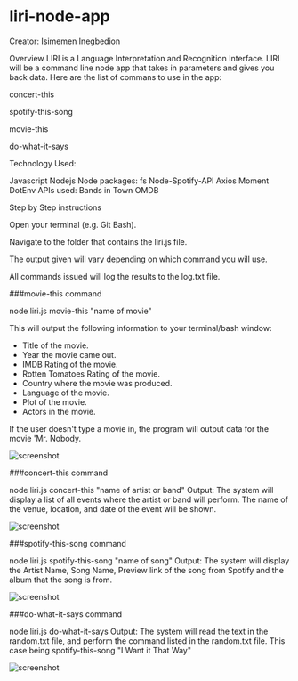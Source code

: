 # liri-node-app

Creator: Isimemen Inegbedion

Overview
LIRI is a Language Interpretation and Recognition Interface. LIRI will be a command line node app that takes in parameters and gives you back data. Here are the list of commans to use in the app:

concert-this

spotify-this-song

movie-this

do-what-it-says

Technology Used:

Javascript
Nodejs
Node packages:
fs
Node-Spotify-API
Axios
Moment
DotEnv
APIs used:
Bands in Town
OMDB

Step by Step instructions

Open your terminal (e.g. Git Bash).

Navigate to the folder that contains the liri.js file.

The output given will vary depending on which command you will use.

All commands issued will log the results to the log.txt file.

###movie-this command

 node liri.js movie-this "name of movie"

This will output the following information to your terminal/bash window:

  * Title of the movie.
  * Year the movie came out.
  * IMDB Rating of the movie.
  * Rotten Tomatoes Rating of the movie.
  * Country where the movie was produced.
  * Language of the movie.
  * Plot of the movie.
  * Actors in the movie.

If the user doesn't type a movie in, the program will output data for the movie 'Mr. Nobody.

![screenshot](https://illimitableissi.github.io/liri-node-app/screenshots/movie.PNG)

###concert-this command

 node liri.js concert-this "name of artist or band"
Output: The system will display a list of all events where the artist or band will perform. The name of the venue, location, and date of the event will be shown.

![screenshot](https://illimitableissi.github.io/liri-node-app/screenshots/concert.PNG)

###spotify-this-song command

 node liri.js spotify-this-song "name of song"
Output: The system will display the Artist Name, Song Name, Preview link of the song from Spotify and the album that the song is from.

![screenshot](https://illimitableissi.github.io/liri-node-app/screenshots/song.PNG)


###do-what-it-says command

 node liri.js do-what-it-says
Output: The system will read the text in the random.txt file, and perform the command listed in the random.txt file. This case being spotify-this-song "I Want it That Way"

![screenshot](https://illimitableissi.github.io/liri-node-app/screenshots/dowhatitsays.PNG)


